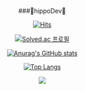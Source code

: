 


<!-- Header -->
<div align="center">
  
###🦛hippoDev🦛

<!-- Ctrl + / : 주석처리 -->
<!-- Github hits -->
[![Hits](https://hits.seeyoufarm.com/api/count/incr/badge.svg?url=https%3A%2F%2Fgithub.com%2Frighthunkwon&count_bg=%23282A2D&title_bg=%23282A2D&icon=github.svg&icon_color=%23FFF7E1&title=Github&edge_flat=false)](https://github.com/righthunkwon)

<!--Baekjoon tier-->
[![Solved.ac
프로필](http://mazassumnida.wtf/api/mini/generate_badge?boj=dhtmxk8134)](https://solved.ac/dhtmxk8134)

<!-- Github stats -->
[![Anurag's GitHub stats](https://github-readme-stats.vercel.app/api?username=righthunkwon)](https://github.com/righthunkwon/github-readme-stats)

<!-- Top Langs -->
[![Top Langs](https://github-readme-stats.vercel.app/api/top-langs/?username=righthunkwon)](https://github.com/righthunkwon/github-readme-stats)

<!-- Once I've used (logos) -->
<img src="https://img.shields.io/badge/이름-색상코드?style=flat-square&logo=로고명&logoColor=로고색"/>

</div>

<!-- Footer -->
